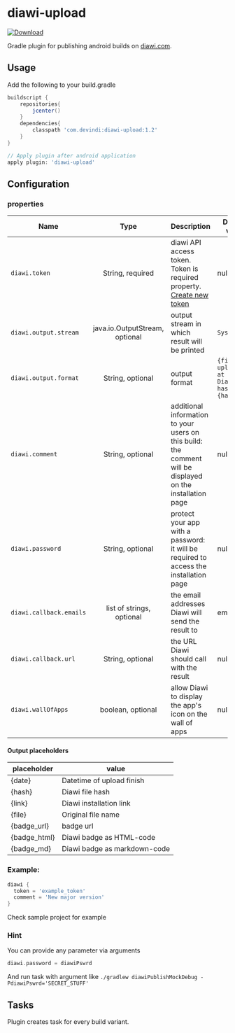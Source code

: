 # diawi-upload
[ ![Download](https://api.bintray.com/packages/devindi/maven/diawi-upload/images/download.svg) ](https://bintray.com/devindi/maven/diawi-upload/_latestVersion)

Gradle plugin for publishing android builds on [diawi.com](https://www.diawi.com/).

## Usage

Add the following to your build.gradle

```groovy
buildscript {
    repositories{
	    jcenter()
    }
    dependencies{
        classpath 'com.devindi:diawi-upload:1.2'
    }
}

// Apply plugin after android application
apply plugin: 'diawi-upload'
```

## Configuration
### properties

| Name   |      Type      |  Description |Default value|
|----------|:-------------:|------|----|
| `diawi.token` |  String, required | diawi API access token. Token is required property. [Create new token ](https://dashboard.diawi.com/profile/api)   | null|
| `diawi.output.stream` | java.io.OutputStream, optional| output stream in which result will be printed|`System.out`
|`diawi.output.format`|String, optional|output format|`{file} uploaded at {date}. Diawi hash: {hash}`|
| `diawi.comment` | String, optional | additional information to your users on this build: the comment will be displayed on the installation page |null|
| `diawi.password`| String, optional| protect your app with a password: it will be required to access the installation page|null|
|`diawi.callback.emails`|list of strings, optional| the email addresses Diawi will send the result to|empty list|
|`diawi.callback.url`|String, optional|the URL Diawi should call with the result|null|
|`diawi.wallOfApps`|boolean, optional|allow Diawi to display the app's icon on the wall of apps|null|

#### Output placeholders
|placeholder|value|
|-|-|
|{date}|Datetime of upload finish|
|{hash}|Diawi file hash|
|{link}|Diawi installation link|
|{file}|Original file name|
|{badge_url}|badge url|
|{badge_html}|Diawi badge as HTML-code|
|{badge_md}|Diawi badge as markdown-code|

### Example:
```groovy
diawi {
  token = 'example_token'
  comment = 'New major version'
}
```
Check sample project for example

### Hint
You can provide any parameter via arguments
```groovy
diawi.password = diawiPswrd
```
And run task with argument like ```./gradlew diawiPublishMockDebug -PdiawiPswrd='SECRET_STUFF' ```


## Tasks

Plugin creates task for every build variant.
